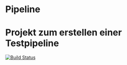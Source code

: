 # Pipeline
# Projekt zum erstellen einer Testpipeline
[![Build Status](https://travis-ci.org/KMS-Pipeline-WS19/Pipeline.png?branch=master)](https://travis-ci.org/KMS-Pipeline-WS19/Pipeline)
